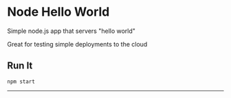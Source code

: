 # Node Hello World

Simple node.js app that servers "hello world"

Great for testing simple deployments to the cloud

## Run It

`npm start`

---

  
